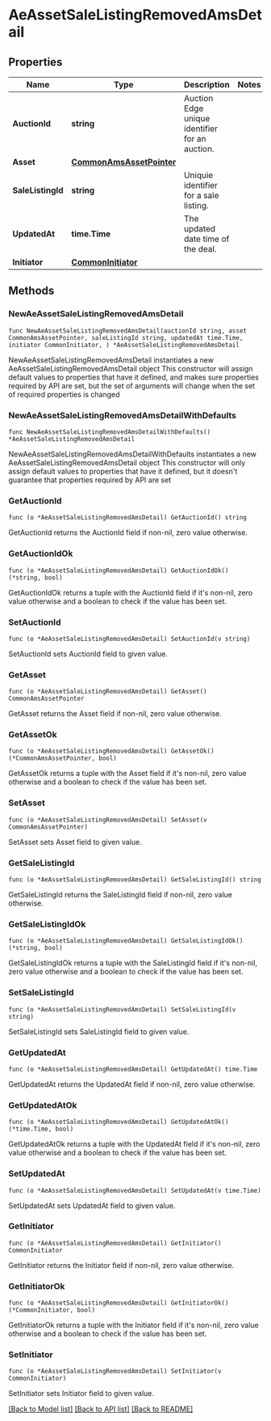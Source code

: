 # AeAssetSaleListingRemovedAmsDetail

## Properties

Name | Type | Description | Notes
------------ | ------------- | ------------- | -------------
**AuctionId** | **string** | Auction Edge unique identifier for an auction. | 
**Asset** | [**CommonAmsAssetPointer**](CommonAmsAssetPointer.md) |  | 
**SaleListingId** | **string** | Uniquie identifier for a sale listing. | 
**UpdatedAt** | **time.Time** | The updated date time of the deal. | 
**Initiator** | [**CommonInitiator**](CommonInitiator.md) |  | 

## Methods

### NewAeAssetSaleListingRemovedAmsDetail

`func NewAeAssetSaleListingRemovedAmsDetail(auctionId string, asset CommonAmsAssetPointer, saleListingId string, updatedAt time.Time, initiator CommonInitiator, ) *AeAssetSaleListingRemovedAmsDetail`

NewAeAssetSaleListingRemovedAmsDetail instantiates a new AeAssetSaleListingRemovedAmsDetail object
This constructor will assign default values to properties that have it defined,
and makes sure properties required by API are set, but the set of arguments
will change when the set of required properties is changed

### NewAeAssetSaleListingRemovedAmsDetailWithDefaults

`func NewAeAssetSaleListingRemovedAmsDetailWithDefaults() *AeAssetSaleListingRemovedAmsDetail`

NewAeAssetSaleListingRemovedAmsDetailWithDefaults instantiates a new AeAssetSaleListingRemovedAmsDetail object
This constructor will only assign default values to properties that have it defined,
but it doesn't guarantee that properties required by API are set

### GetAuctionId

`func (o *AeAssetSaleListingRemovedAmsDetail) GetAuctionId() string`

GetAuctionId returns the AuctionId field if non-nil, zero value otherwise.

### GetAuctionIdOk

`func (o *AeAssetSaleListingRemovedAmsDetail) GetAuctionIdOk() (*string, bool)`

GetAuctionIdOk returns a tuple with the AuctionId field if it's non-nil, zero value otherwise
and a boolean to check if the value has been set.

### SetAuctionId

`func (o *AeAssetSaleListingRemovedAmsDetail) SetAuctionId(v string)`

SetAuctionId sets AuctionId field to given value.


### GetAsset

`func (o *AeAssetSaleListingRemovedAmsDetail) GetAsset() CommonAmsAssetPointer`

GetAsset returns the Asset field if non-nil, zero value otherwise.

### GetAssetOk

`func (o *AeAssetSaleListingRemovedAmsDetail) GetAssetOk() (*CommonAmsAssetPointer, bool)`

GetAssetOk returns a tuple with the Asset field if it's non-nil, zero value otherwise
and a boolean to check if the value has been set.

### SetAsset

`func (o *AeAssetSaleListingRemovedAmsDetail) SetAsset(v CommonAmsAssetPointer)`

SetAsset sets Asset field to given value.


### GetSaleListingId

`func (o *AeAssetSaleListingRemovedAmsDetail) GetSaleListingId() string`

GetSaleListingId returns the SaleListingId field if non-nil, zero value otherwise.

### GetSaleListingIdOk

`func (o *AeAssetSaleListingRemovedAmsDetail) GetSaleListingIdOk() (*string, bool)`

GetSaleListingIdOk returns a tuple with the SaleListingId field if it's non-nil, zero value otherwise
and a boolean to check if the value has been set.

### SetSaleListingId

`func (o *AeAssetSaleListingRemovedAmsDetail) SetSaleListingId(v string)`

SetSaleListingId sets SaleListingId field to given value.


### GetUpdatedAt

`func (o *AeAssetSaleListingRemovedAmsDetail) GetUpdatedAt() time.Time`

GetUpdatedAt returns the UpdatedAt field if non-nil, zero value otherwise.

### GetUpdatedAtOk

`func (o *AeAssetSaleListingRemovedAmsDetail) GetUpdatedAtOk() (*time.Time, bool)`

GetUpdatedAtOk returns a tuple with the UpdatedAt field if it's non-nil, zero value otherwise
and a boolean to check if the value has been set.

### SetUpdatedAt

`func (o *AeAssetSaleListingRemovedAmsDetail) SetUpdatedAt(v time.Time)`

SetUpdatedAt sets UpdatedAt field to given value.


### GetInitiator

`func (o *AeAssetSaleListingRemovedAmsDetail) GetInitiator() CommonInitiator`

GetInitiator returns the Initiator field if non-nil, zero value otherwise.

### GetInitiatorOk

`func (o *AeAssetSaleListingRemovedAmsDetail) GetInitiatorOk() (*CommonInitiator, bool)`

GetInitiatorOk returns a tuple with the Initiator field if it's non-nil, zero value otherwise
and a boolean to check if the value has been set.

### SetInitiator

`func (o *AeAssetSaleListingRemovedAmsDetail) SetInitiator(v CommonInitiator)`

SetInitiator sets Initiator field to given value.



[[Back to Model list]](../README.md#documentation-for-models) [[Back to API list]](../README.md#documentation-for-api-endpoints) [[Back to README]](../README.md)


